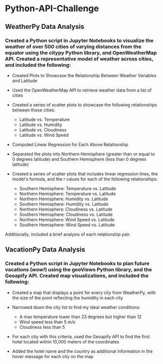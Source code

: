 # Python-API-Challenge

## WeatherPy Data Analysis

### Created a Python script in Jupyter Notebooks to visualize the weather of over 500 cities of varying distances from the equator using the citypy Python library, and OpenWeatherMap API. Created a representative model of weather across cities, and included the following:

- Created Plots to Showcase the Relationship Between Weather Variables and Latitude 

- Used the OpenWeatherMap API to retrieve weather data from a list of cities

- Created a series of scatter plots to showcase the following relationships between those cities:

    - Latitude vs. Temperature
    - Latitude vs. Humidity
    - Latitude vs. Cloudiness
    - Latitude vs. Wind Speed

- Computed Linear Regression for Each Above Relationship

- Separated the plots into Northern Hemisphere (greater than or equal to 0 degrees latitude) and Southern Hemisphere (less than 0 degrees latitude)

- Created a series of scatter plots that includes linear regression lines, the model's formula, and the r values for each of the following relationships:

    - Southern Hemisphere: Temperature vs. Latitude
    - Northern Hemisphere: Temperature vs. Latitude
    - Northern Hemisphere: Humidity vs. Latitude
    - Southern Hemisphere: Humidity vs. Latitude
    - Northern Hemisphere: Cloudiness vs. Latitude
    - Southern Hemisphere: Cloudiness vs. Latitude
    - Northern Hemisphere: Wind Speed vs. Latitude
    - Southern Hemisphere: Wind Speed vs. Latitude

Additionally, included a brief analysis of each relationship pair.

## VacationPy Data Analysis

### Created a Python script in Jupyter Notebooks to plan future vacations (*wow!*) using the geoViews Python library, and the Geoapify API. Created map visualizations, and included the following:

- Created a map that displays a point for every city from WeatherPy, with the size of the point reflecting the humidity in each city

- Narrowed down the city list to find my ideal weather conditions:

    - A max temperature lower than 23 degrees but higher than 12
    - Wind speed less than 5 m/s
    - Cloudiness less than 5

- For each city with this criteria, used the Geoapify API to find the first hotel located within 10,000 meters of the coordinates

- Added the hotel name and the country as additional information in the hover message for each city on the map
